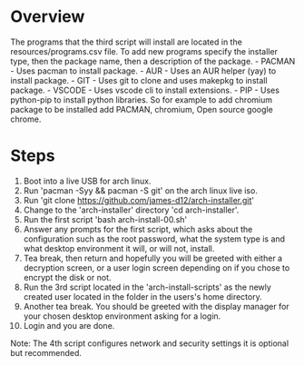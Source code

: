 # Overview
The programs that the third script will install are located in the resources/programs.csv file. To add new programs specify 
the installer type, then the package name, then a description of the package.
    - PACMAN    - Uses pacman to install package.
    - AUR       - Uses an AUR helper (yay) to install package.
    - GIT       - Uses git to clone and uses makepkg to install package.
    - VSCODE    - Uses vscode cli to install extensions.
    - PIP       - Uses python-pip to install python libraries.
So for example to add chromium package to be installed add 
PACMAN, chromium, Open source google chrome. 


# Steps
1. Boot into a live USB for arch linux.
2. Run 'pacman -Syy && pacman -S git' on the arch linux live iso.
3. Run 'git clone https://github.com/james-d12/arch-installer.git'
4. Change to the 'arch-installer' directory 'cd arch-installer'.
5. Run the first script 'bash arch-install-00.sh'
6. Answer any prompts for the first script, which asks about the configuration such as 
the root password, what the system type is and what desktop environment it will, or will not, install.
7. Tea break, then return and hopefully you will be greeted with either a decryption screen, or a user login screen
depending on if you chose to encrypt the disk or not.
8. Run the 3rd script located in the 'arch-install-scripts' as the newly created user located in the folder in the users's home directory.
9. Another tea break. You should be greeted with the display manager for your chosen desktop environment asking for a login.
10. Login and you are done. 

Note: The 4th script configures network and security settings it is optional but recommended.